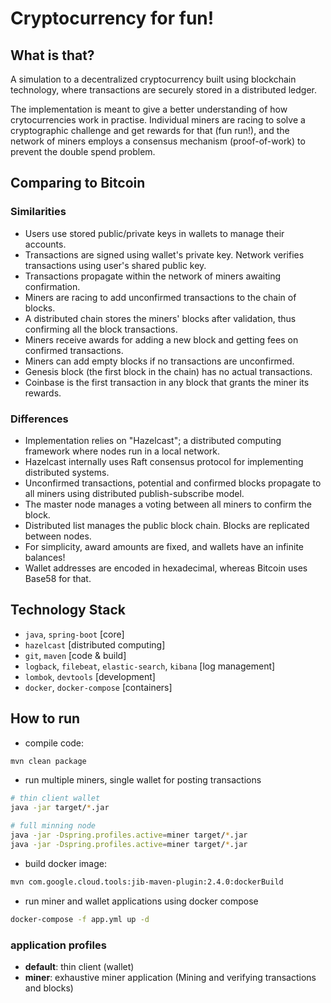 Cryptocurrency for fun!
====================

## What is that?

A simulation to a decentralized cryptocurrency built using blockchain technology, where transactions are securely stored in a distributed ledger.

The implementation is meant to give a better understanding of how crytocurrencies work in practise. Individual miners are racing to solve a cryptographic challenge and get rewards for that (fun run!), and the network of miners employs a consensus mechanism (proof-of-work) to prevent the double spend problem.
 
## Comparing to Bitcoin

### Similarities
* Users use stored public/private keys in wallets to manage their accounts.
* Transactions are signed using wallet's private key. Network verifies transactions using user's shared public key.
* Transactions propagate within the network of miners awaiting confirmation.
* Miners are racing to add unconfirmed transactions to the chain of blocks.
* A distributed chain stores the miners' blocks after validation, thus confirming all the block transactions.
* Miners receive awards for adding a new block and getting fees on confirmed transactions.
* Miners can add empty blocks if no transactions are unconfirmed.
* Genesis block (the first block in the chain) has no actual transactions.
* Coinbase is the first transaction in any block that grants the miner its rewards.

### Differences
* Implementation relies on "Hazelcast"; a distributed computing framework where nodes run in a local network.
* Hazelcast internally uses Raft consensus protocol for implementing distributed systems.
* Unconfirmed transactions, potential and confirmed blocks propagate to all miners using distributed publish-subscribe model.
* The master node manages a voting between all miners to confirm the block.
* Distributed list manages the public block chain. Blocks are replicated between nodes.
* For simplicity, award amounts are fixed, and wallets have an infinite balances!
* Wallet addresses are encoded in hexadecimal, whereas Bitcoin uses Base58 for that.
 
## Technology Stack

- `java`, `spring-boot`
  [core]
- `hazelcast`
  [distributed computing]  
- `git`, `maven`
  [code & build]
- `logback`, `filebeat`, `elastic-search`, `kibana`
  [log management]
- `lombok`, `devtools`
  [development] 
- `docker`, `docker-compose`
  [containers]

## How to run

- compile code:

```bash
mvn clean package
```

- run multiple miners, single wallet for posting transactions

```bash
# thin client wallet
java -jar target/*.jar

# full minning node
java -jar -Dspring.profiles.active=miner target/*.jar
java -jar -Dspring.profiles.active=miner target/*.jar
```

- build docker image:

```bash
mvn com.google.cloud.tools:jib-maven-plugin:2.4.0:dockerBuild
```

- run miner and wallet applications using docker compose

```bash
docker-compose -f app.yml up -d
```

### application profiles

* **default**: thin client (wallet)
* **miner**:  exhaustive miner application (Mining and verifying transactions and blocks)
